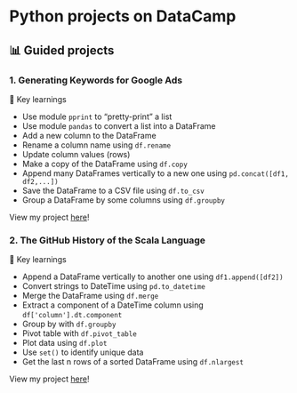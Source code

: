 # Python projects on DataCamp
## 📊 Guided projects

### 1. Generating Keywords for Google Ads
🔑 Key learnings
* Use module ```pprint``` to “pretty-print” a list
* Use module ```pandas``` to convert a list into a DataFrame
* Add a new column to the DataFrame
* Rename a column name using ```df.rename```
* Update column values (rows)
* Make a copy of the DataFrame using ```df.copy```
* Append many DataFrames vertically to a new one using ```pd.concat([df1, df2,...])```
* Save the DataFrame to a CSV file using ```df.to_csv```
* Group a DataFrame by some columns using ```df.groupby```

View my project [here](https://github.com/qanhnn12/DataCamp-Python-projects/tree/main/Generating%20Keywords%20for%20Google%20Ads)!

### 2. The GitHub History of the Scala Language
🔑 Key learnings
* Append a DataFrame vertically to another one using ```df1.append([df2])```
* Convert strings to DateTime using ```pd.to_datetime```
* Merge the DataFrame using ```df.merge```
* Extract a component of a DateTime column using ```df['column'].dt.component```
* Group by with ```df.groupby```
* Pivot table with ```df.pivot_table```
* Plot data using ```df.plot```
* Use ```set()``` to identify unique data
* Get the last n rows of a sorted DataFrame using ```df.nlargest```

View my project [here](https://github.com/qanhnn12/DataCamp-Python-projects/tree/main/The%20GitHub%20History%20of%20the%20Scala%20Language)!

